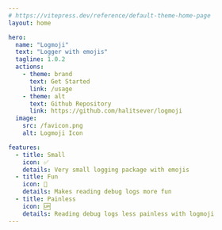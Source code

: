 ```yaml
---
# https://vitepress.dev/reference/default-theme-home-page
layout: home

hero:
  name: "Logmoji"
  text: "Logger with emojis"
  tagline: 1.0.2
  actions:
    - theme: brand
      text: Get Started
      link: /usage
    - theme: alt
      text: Github Repository
      link: https://github.com/halitsever/logmoji
  image:
    src: /favicon.png
    alt: Logmoji Icon

features:
  - title: Small
    icon: ✅
    details: Very small logging package with emojis
  - title: Fun
    icon: 💨
    details: Makes reading debug logs more fun
  - title: Painless
    icon: 🆙
    details: Reading debug logs less painless with logmoji
---
```

